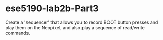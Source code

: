 # ese5190-lab2b-Part3
Create a 'sequencer' that allows you to record BOOT button presses and play them on the Neopixel, and also play a sequence of read/write commands. 
